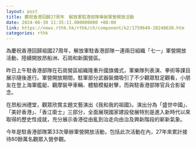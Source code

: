 ```yaml
---
layout: post
title: 慶祝香港回歸27周年　解放軍駐港部隊舉辦軍營開放活動
date: 2024-06-30 11:35:11.000000000 +08:00
link: https://news.rthk.hk/rthk/ch/component/k2/1759649-20240630.htm
categories: rthk
---
```


為慶祝香港回歸祖國27周年，解放軍駐香港部隊一連兩日組織「七一」軍營開放活動，陸續開放昂船洲、石崗和新圍營區。
 
昨日上午駐香港部隊在石崗營區組織隆重升國旗儀式，軍樂隊列表演、拳術等課目展示隨後進行。軍營開放期間，駐軍部分武器裝備吸引了不少觀眾駐足觀看，小朋友在登上海軍艦艇、觀摩裝甲車輛、體驗模擬射擊，而與駐香港部隊官兵合影留念。
 
在昂船洲禮堂，觀眾欣賞主題文藝演出《我和我的祖國》。演出分為「盛世中國」、「美好香港」、「香江衛士」三部分，全面展現國家建設發展特別是進入新時代以來取得的歷史性成就，充分展示香港從由亂到治走向由治及興新階段的嶄新氣象。
 
今年是駐香港部隊第33次舉辦軍營開放活動，包括此次活動在內，27年來累計接待80餘萬名觀眾入營參觀。
